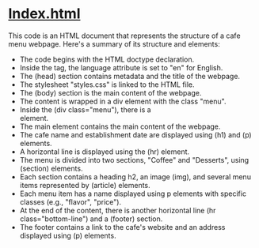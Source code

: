 <h1 style="text-decoration: underline;"> Index.html</h1>
This code is an HTML document that represents the structure of a cafe menu webpage. Here's a summary of its structure and elements:
<ul>
<li>The code begins with the HTML doctype declaration.</li>
<li>Inside the <html> tag, the language attribute is set to "en" for English.</li>
<li>The (head) section contains metadata and the title of the webpage.</li>
<li>The stylesheet "styles.css" is linked to the HTML file.</li>
<li>The (body) section is the main content of the webpage.</li>
<li>The content is wrapped in a div element with the class "menu".</li>
<li>Inside the (div class="menu"), there is a <main> element.</li>
<li>The main element contains the main content of the webpage.</li>
<li>The cafe name and establishment date are displayed using (h1) and (p) elements.</li>
<li>A horizontal line is displayed using the (hr) element.</li>
<li>The menu is divided into two sections, "Coffee" and "Desserts", using (section) elements.</li>
<li>Each section contains a heading h2, an image (img), and several menu items represented by (article) elements.</li>
<li>Each menu item has a name displayed using p elements with specific classes (e.g., "flavor", "price").</li>
<li>At the end of the content, there is another horizontal line (hr class="bottom-line") and a (footer) section.</li>
<li>The footer contains a link to the cafe's website and an address displayed using (p) elements.</li>
</ul>
